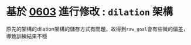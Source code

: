 # 基於 [0603](https://github.com/Yuu-Hsuan/CMO/tree/main/1v1/0603) 進行修改 : `dilation` 架構
原先的架構的dilation架構的儲存方式有問題，故得到`raw_goal`會有些微的偏差，導致訓練結果不穩

